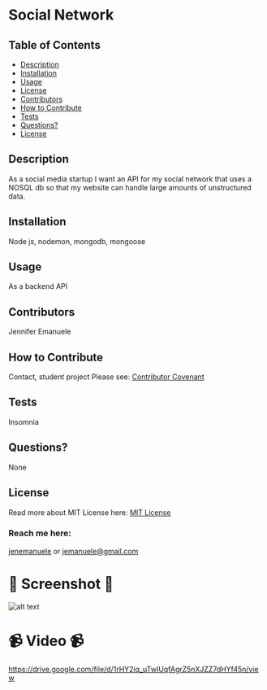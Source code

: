 # Social Network
  ## Table of Contents
  * [Description](#description)
  * [Installation](#installation)
  * [Usage](#usage)
  * [License](#license)
  * [Contributors](#contributors)
  * [How to Contribute](#how-to-contribute)
  * [Tests](#tests)
  * [Questions?](#questions)
  * [License](#license)
  ## Description
  As a social media startup I want an API for my social network that uses a NOSQL db so that my website can handle large amounts of unstructured data.
  ## Installation
  Node js, nodemon, mongodb, mongoose
  ## Usage
  As a backend API 
  ## Contributors
  Jennifer Emanuele
  ## How to Contribute
  Contact, student project
  Please see: [Contributor Covenant](https://www.contributor-covenant.org/)
  ## Tests
  Insomnia
  ## Questions?
  None
  ## License
  Read more about MIT License here:
  [MIT License](https://opensource.org/licenses/MIT)
  ### Reach me here:
  [jenemanuele](https://github.com/jenemanuele) 
  or jemanuele@gmail.com
  #  💜 Screenshot 💜 
  ![alt text](images/screenshot.1.PNG)
  # 📹 Video 📹
 https://drive.google.com/file/d/1rHY2iq_uTwIUqfAgrZ5nXJZZ7dHYf45n/view